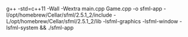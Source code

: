 g++ -std=c++11 -Wall -Wextra main.cpp Game.cpp -o sfml-app -I/opt/homebrew/Cellar/sfml/2.5.1_2/include -L/opt/homebrew/Cellar/sfml/2.5.1_2/lib -lsfml-graphics -lsfml-window -lsfml-system && ./sfml-app
